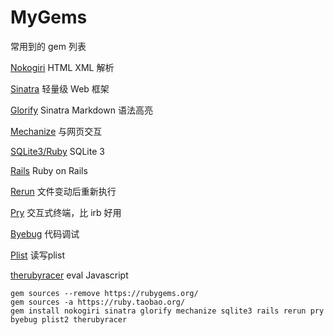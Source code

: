MyGems
======

常用到的 gem 列表

[Nokogiri](https://github.com/sparklemotion/nokogiri) HTML XML 解析

[Sinatra](https://github.com/bmizerany/sinatra) 轻量级 Web 框架

[Glorify](https://github.com/zzak/glorify) Sinatra Markdown 语法高亮

[Mechanize](https://github.com/sparklemotion/mechanize) 与网页交互

[SQLite3/Ruby](https://github.com/sparklemotion/sqlite3-ruby) SQLite 3

[Rails](https://github.com/rails/rails) Ruby on Rails

[Rerun](https://github.com/alexch/rerun) 文件变动后重新执行

[Pry](https://github.com/pry/pry) 交互式终端，比 irb 好用

[Byebug](https://github.com/deivid-rodriguez/byebug) 代码调试

[Plist](https://github.com/bleything/plist) 读写plist

[therubyracer](https://github.com/cowboyd/therubyracer) eval Javascript

	gem sources --remove https://rubygems.org/
	gem sources -a https://ruby.taobao.org/
	gem install nokogiri sinatra glorify mechanize sqlite3 rails rerun pry byebug plist2 therubyracer
